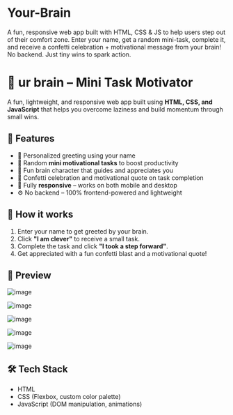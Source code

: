 # Your-Brain
A fun, responsive web app built with HTML, CSS &amp; JS to help users step out of their comfort zone. Enter your name, get a random mini-task, complete it, and receive a confetti celebration + motivational message from your brain! No backend. Just tiny wins to spark action.


# 🧠 ur brain – Mini Task Motivator

A fun, lightweight, and responsive web app built using **HTML, CSS, and JavaScript** that helps you overcome laziness and build momentum through small wins.

## 🌟 Features

- 👋 Personalized greeting using your name
- 📝 Random **mini motivational tasks** to boost productivity
- 🧠 Fun brain character that guides and appreciates you
- 🎉 Confetti celebration and motivational quote on task completion
- 📱 Fully **responsive** – works on both mobile and desktop
- ⚙️ No backend – 100% frontend-powered and lightweight

## 🚀 How it works

1. Enter your name to get greeted by your brain.
2. Click **"I am clever"** to receive a small task.
3. Complete the task and click **"I took a step forward"**.
4. Get appreciated with a fun confetti blast and a motivational quote!

## 📸 Preview

![image](https://github.com/user-attachments/assets/d35e9dd0-0333-43ca-917b-b6a0cdcdbd7b)

![image](https://github.com/user-attachments/assets/729d9152-8587-4e8b-9b84-615dfdc4b78e)

![image](https://github.com/user-attachments/assets/dc665d59-b47c-4cc8-9448-161170fc4f56)

![image](https://github.com/user-attachments/assets/628ebcb8-cdf7-4c7d-8420-e50387083ae2)


![image](https://github.com/user-attachments/assets/88a75ae9-7da9-415d-ade3-1a5c423241d8)








## 🛠️ Tech Stack

- HTML
- CSS (Flexbox, custom color palette)
- JavaScript (DOM manipulation, animations)



